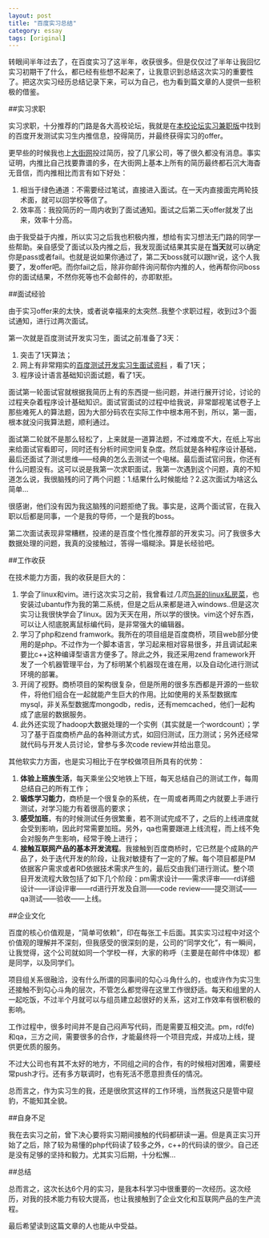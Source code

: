 ```yaml
---
layout: post
title: "百度实习总结"
category: essay
tags: [original]
---
```



转眼间半年过去了，在百度实习了这半年，收获很多。但是仅仅过了半年让我回忆实习初期干了什么，都已经有些想不起来了，让我意识到总结这次实习的重要性了。把这次实习经历总结记录下来，可以为自己，也为看到篇文章的人提供一些积极的借鉴。

<!--more-->
##实习求职

实习求职，十分推荐的门路是各大高校论坛，我就是在[本校论坛实习兼职版](http://bbs.byr.cn/#!board/ParttimeJob)中找到的百度开发测试实习生内推信息，投得简历，并最终获得实习的offer。

更早些的时候我也上[大街网](www.dajie.com)投过简历，投了几家公司，等了很久都没有消息。事实证明，内推比自己找要靠谱的多，在大街网上基本上所有的简历最终都石沉大海杳无音信，而内推相比而言有如下好处：

1. 相当于绿色通道：不需要经过笔试，直接进入面试。在一天内直接面完两轮技术面，就可以回学校等信了。
2. 效率高：我投简历的一周内收到了面试通知。面试之后第二天offer就发了出来，效率十分高。

由于我受益于内推，所以实习之后我也积极内推，想给有实习想法无门路的同学一些帮助。亲自感受了面试以及内推之后，我发现面试结果其实是在**当天**就可以确定你是pass或者fail。也就是说如果你通过了，第二天boss就可以跟hr说，这个人我要了，发offer吧。而你fail之后，除非你邮件询问帮你内推的人，他再帮你问boss你的面试结果，不然你死等也不会邮件的，亦即默拒。	

##面试经验

由于实习offer来的太快，或者说幸福来的太突然..我整个求职过程，收到过3个面试通知，进行过两次面试。

第一次就是百度测试开发实习生，面试之前准备了3天：

1. 突击了1天算法；
2. 网上有非常翔实的[百度测试开发实习生面试资料](http://wenku.baidu.com/link?url=Xcx9FK_rnhEiw4dO63dTjPL65qdgap3wWvMoJaze7cyaLvQY9DKkuc8Qp2beb3FaeTGC6TVIHMIuIImC2Km6ak4NtK6DHPzGZ9JmPVB2eJu)
，看了1天；
3. 程序设计语言基础知识面试题，看了1天。

面试第一轮面试官就根据我简历上有的东西提一些问题，并进行展开讨论，讨论的过程夹杂着程序设计基础知识。面试官面试的过程中给我说，非常鄙视笔试卷子上那些难死人的算法题，因为大部分码农在实际工作中根本用不到，所以，第一面，根本就没问我算法题，顺利通过。

面试第二轮就不是那么轻松了，上来就是一道算法题，不过难度不大，在纸上写出来给面试官看即可，同时还有分析时间空间复杂度。然后就是各种程序设计基础，最后还面试了测试思维——经典的怎么去测试一个电梯。最后面试官问我，你还有什么问题没有。这可以说是我第一次求职面试，我第一次遇到这个问题，真的不知道怎么说，我很脑残的问了两个问题：1.结果什么时候能给？2.这次面试为啥这么简单...

很感谢，他们没有因为我这脑残的问题拒绝了我。事实是，这两个面试官，在我入职以后都是同事，一个是我的导师，一个是我的boss。

第二次面试表现非常糟糕，投递的是百度个性化推荐部的开发实习。问了我很多大数据处理的问题，我真的没接触过，答得一塌糊涂。算是长经验吧。

##工作收获

在技术能力方面，我的收获是巨大的：

1. 学会了linux和vim。进行这次实习之前，我曾看过*几页*[鸟哥的linux私房菜](http://book.douban.com/subject/4889838/)，也安装过ubantu作为我的第二系统，但是之后从来都是进入windows..但是这次实习让我很快学会了linux。因为天天在用，所以学的很快。vim这个好东西，可以让人彻底脱离鼠标编代码，是非常强大的编辑器。
2. 学习了php和zend framwork。我所在的项目组是百度商桥，项目web部分使用的是php。不过作为一个脚本语言，学习起来相对容易很多，并且调试起来要比c++这种编译型语言方便多了。除此之外，我还采用zend framework开发了一个机器管理平台，为了标明某个机器现在谁在用，以及自动化进行测试环境的部署。
3. 开阔了视野。商桥项目的架构很复杂，但是所用的很多东西都是开源的一些软件，将他们组合在一起就能产生巨大的作用。比如使用的关系型数据库mysql，非关系型数据库mongodb，redis，还有memcached，他们一起构成了底层的数据服务。
4. 此外还实现了hadoop大数据处理的一个实例（其实就是一个wordcount）；学习了基于百度商桥产品的各种测试方式，如回归测试，压力测试；另外还经常就代码与开发人员讨论，曾参与多次code review并给出意见。

其他软实力方面，也是实习相比于在学校做项目所具有的优势：

1. **体验上班族生活**，每天乘坐公交地铁上下班，每天总结自己的测试工作，每周总结自己的所有工作；
2. **锻炼学习能力**，商桥是一个很复杂的系统，在一周或者两周之内就要上手进行测试，对学习能力有着很高的要求；
3. **感受加班**，有的时候测试任务很繁重，若不测试完成不了，之后的上线进度就会受到影响，因此时常需要加班。另外，qa也需要跟进上线流程，而上线不免会对服务产生影响，经常于晚上进行；
4. **接触互联网产品的基本开发流程**。我接触到百度商桥时，它已然是个成熟的产品了，处于迭代开发的阶段，让我对敏捷有了一定的了解。每个项目都是PM依据客户需求或者RD依据技术需求产生的，最后交由我们进行测试。整个项目开发流程大致包括了如下几个阶段：pm需求设计——需求评审——rd详细设计——详设评审——rd进行开发及自测——code review——提交测试——qa测试——验收——上线。


##企业文化

百度的核心价值观是，“简单可依赖”，印在每张工卡后面。其实实习过程中对这个价值观的理解并不深刻，但我感受的很深刻的是，公司的“同学文化”，有一瞬间，让我觉得，这个公司就如同一个学校一样，大家的称呼（主要是在邮件中体现）都是同学，以及同学们。

项目组关系很融洽，没有什么所谓的同事间的勾心斗角什么的，也或许作为实习生还接触不到勾心斗角的层次，不管怎么都觉得在这里工作很舒适。每天和组里的人一起吃饭，不过半个月就可以与组员建立起很好的关系，这对工作效率有很积极的影响。

工作过程中，很多时间并不是自己闷声写代码，而是需要互相交流。pm，rd(fe)和qa，三方之间，需要很多的合作，才能最终将一个项目完成，并成功上线，提供更优质的服务。

不过大公司也有其不太好的地方，不同组之间的合作，有的时候相对困难，需要经常push才行。还有多方联调时，也有死活不愿意担责任的情况。

总而言之，作为实习生的我，还是很欣赏这样的工作环境，当然我这只是管中窥豹，不能知其全貌。

##自身不足

我在去实习之前，曾下决心要将实习期间接触的代码都研读一遍。但是真正实习开始了之后，除了较为易懂的php代码读了较多之外，c++的代码读的很少。自己还是没有足够的坚持和毅力。尤其实习后期，十分松懈...

##总结

总而言之，这次长达6个月的实习，是我本科学习中很重要的一次经历。这次经历，对我的技术能力有较大提高，也让我接触到了企业文化和互联网产品的生产流程。

最后希望读到这篇文章的人也能从中受益。
